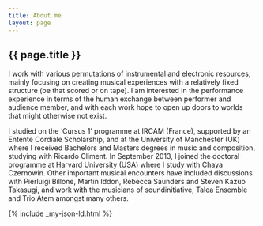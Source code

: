 ```yaml
---
title: About me
layout: page
---
```

## {{ page.title }}

I work with various permutations of instrumental and electronic resources, mainly focusing on creating musical experiences with a relatively fixed structure (be that scored or on tape). I am interested in the performance experience in terms of the human exchange between performer and audience member, and with each work hope to open up doors to worlds that might otherwise not exist.

I studied on the ‘Cursus 1’ programme at IRCAM (France), supported by an Entente Cordiale Scholarship, and at the University of Manchester (UK) where I received Bachelors and Masters degrees in music and composition, studying with Ricardo Climent. In September 2013, I joined the doctoral programme at Harvard University (USA) where I study with Chaya Czernowin. Other important musical encounters have included discussions with Pierluigi Billone, Martin Iddon, Rebecca Saunders and Steven Kazuo Takasugi, and work with the musicians of soundinitiative, Talea Ensemble and Trio Atem amongst many others.

{% include _my-json-ld.html %}
